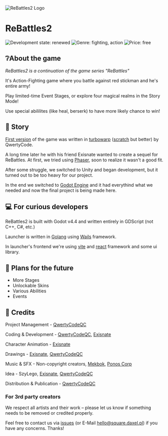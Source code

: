 <img src="https://raw.githubusercontent.com/ReBattles2/ReBattles2/main/logomain.png" alt="ReBattles2 Logo" align="center">
<h1>ReBattles2</h1>

![Development state: renewed](https://img.shields.io/badge/Development_State-Renewed-yellow)
![Genre: fighting, action](https://img.shields.io/badge/Genre-Action,_Fighting-red)
![Price: free](https://img.shields.io/badge/Price-Free-green)

## ❔About the game
*ReBattles2 is a continuation of the game series "ReBattles"*

It's Action-Fighting game where you battle against red stickman and he's entire army!

Play limited-time Event Stages, or explore four magical realms in the Story Mode!

Use special abililites (like heal, berserk) to have more likely chance to win!

## 📖 Story
[First version](https://github.com/ReBattles) of the game was written in [turbowarp](https://turbowarp.org) ([scratch](https://scratch.mit.edu) but better) by QwertyCode.

A long time later he with his friend Exisnate wanted to create a sequel for ReBattles. At first, we tried using [Phaser](https://phaser.io), soon to realize it wasn't a good fit.

After some struggle, we switched to Unity and began development, but it turned out to be too heavy for our project.

In the end we switched to [Godot Engine](https://godotengine.org) and it had everythind what we needed and now the final project is being made here.

## 💻 For curious developers
ReBattles2 is built with Godot v4.4 and written entirely in GDScript (not C++, C#, etc.)

Launcher is written in [Golang](https://go.dev) using [Wails](https://wails.io) framework.

In launcher's frontend we're using [vite](https://vite.dev) and [react](https://react.dev) framework and some ui library.
## 🤔 Plans for the future
- More Stages
- Unlockable Skins
- Various Abilities
- Events

## 👨 Credits

Project Management - [QwertyCodeQC](https://github.com/QwertyCodeQC)

Coding & Development - [QwertyCodeQC](https://github.com/QwertyCodeQC), [Exisnate](https://github.com/Exisnate)

Character Animation - [Exisnate](https://github.com/Exisnate)
 
Drawings - [Exisnate](https://github.com/Exisnate), [QwertyCodeQC](https://github.com/QwertyCodeQC)

Music & SFX - Non-copyright creators, [Mekbok](https://www.youtube.com/@mekbok), [Ponos Corp](https://www.ponos.jp)

Idea - SzyLego, [Exisnate](https://github.com/Exisnate), [QwertyCodeQC](https://github.com/QwertyCodeQC)

Distribution & Publication - [QwertyCodeQC](https://github.com/QwertyCodeQC)

### For 3rd party creators
We respect all artists and their work – please let us know if something needs to be removed or credited properly.

Feel free to contact us via [issues](https://github.com/ReBattles2/Issues) (or E-Mail [hello@square.daxel.pl](mailto:hello@square.daxel.pl)) if you have any concerns. Thanks!
